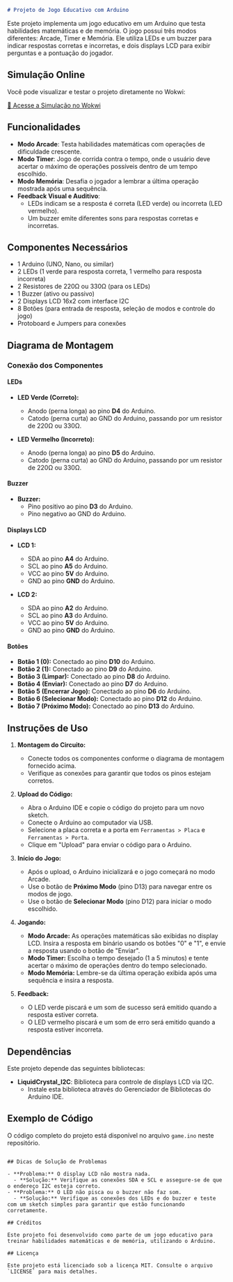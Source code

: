 ```markdown
# Projeto de Jogo Educativo com Arduino
```

Este projeto implementa um jogo educativo em um Arduino que testa habilidades matemáticas e de memória. O jogo possui três modos diferentes: Arcade, Timer e Memória. Ele utiliza LEDs e um buzzer para indicar respostas corretas e incorretas, e dois displays LCD para exibir perguntas e a pontuação do jogador.

## Simulação Online

Você pode visualizar e testar o projeto diretamente no Wokwi:

[🔗 Acesse a Simulação no Wokwi](https://wokwi.com/projects/407576668273449985)


## Funcionalidades

- **Modo Arcade**: Testa habilidades matemáticas com operações de dificuldade crescente.
- **Modo Timer**: Jogo de corrida contra o tempo, onde o usuário deve acertar o máximo de operações possíveis dentro de um tempo escolhido.
- **Modo Memória**: Desafia o jogador a lembrar a última operação mostrada após uma sequência.
- **Feedback Visual e Auditivo**:
  - LEDs indicam se a resposta é correta (LED verde) ou incorreta (LED vermelho).
  - Um buzzer emite diferentes sons para respostas corretas e incorretas.

## Componentes Necessários

- 1 Arduino (UNO, Nano, ou similar)
- 2 LEDs (1 verde para resposta correta, 1 vermelho para resposta incorreta)
- 2 Resistores de 220Ω ou 330Ω (para os LEDs)
- 1 Buzzer (ativo ou passivo)
- 2 Displays LCD 16x2 com interface I2C
- 8 Botões (para entrada de resposta, seleção de modos e controle do jogo)
- Protoboard e Jumpers para conexões

## Diagrama de Montagem

### Conexão dos Componentes

#### LEDs
- **LED Verde (Correto):**
  - Anodo (perna longa) ao pino **D4** do Arduino.
  - Catodo (perna curta) ao GND do Arduino, passando por um resistor de 220Ω ou 330Ω.
  
- **LED Vermelho (Incorreto):**
  - Anodo (perna longa) ao pino **D5** do Arduino.
  - Catodo (perna curta) ao GND do Arduino, passando por um resistor de 220Ω ou 330Ω.

#### Buzzer
- **Buzzer:**
  - Pino positivo ao pino **D3** do Arduino.
  - Pino negativo ao GND do Arduino.

#### Displays LCD
- **LCD 1:**
  - SDA ao pino **A4** do Arduino.
  - SCL ao pino **A5** do Arduino.
  - VCC ao pino **5V** do Arduino.
  - GND ao pino **GND** do Arduino.

- **LCD 2:**
  - SDA ao pino **A2** do Arduino.
  - SCL ao pino **A3** do Arduino.
  - VCC ao pino **5V** do Arduino.
  - GND ao pino **GND** do Arduino.

#### Botões
- **Botão 1 (0):** Conectado ao pino **D10** do Arduino.
- **Botão 2 (1):** Conectado ao pino **D9** do Arduino.
- **Botão 3 (Limpar):** Conectado ao pino **D8** do Arduino.
- **Botão 4 (Enviar):** Conectado ao pino **D7** do Arduino.
- **Botão 5 (Encerrar Jogo):** Conectado ao pino **D6** do Arduino.
- **Botão 6 (Selecionar Modo):** Conectado ao pino **D12** do Arduino.
- **Botão 7 (Próximo Modo):** Conectado ao pino **D13** do Arduino.

## Instruções de Uso

1. **Montagem do Circuito:**
   - Conecte todos os componentes conforme o diagrama de montagem fornecido acima.
   - Verifique as conexões para garantir que todos os pinos estejam corretos.

2. **Upload do Código:**
   - Abra o Arduino IDE e copie o código do projeto para um novo sketch.
   - Conecte o Arduino ao computador via USB.
   - Selecione a placa correta e a porta em `Ferramentas > Placa` e `Ferramentas > Porta`.
   - Clique em "Upload" para enviar o código para o Arduino.

3. **Início do Jogo:**
   - Após o upload, o Arduino inicializará e o jogo começará no modo Arcade.
   - Use o botão de **Próximo Modo** (pino D13) para navegar entre os modos de jogo.
   - Use o botão de **Selecionar Modo** (pino D12) para iniciar o modo escolhido.

4. **Jogando:**
   - **Modo Arcade:** As operações matemáticas são exibidas no display LCD. Insira a resposta em binário usando os botões "0" e "1", e envie a resposta usando o botão de "Enviar".
   - **Modo Timer:** Escolha o tempo desejado (1 a 5 minutos) e tente acertar o máximo de operações dentro do tempo selecionado.
   - **Modo Memória:** Lembre-se da última operação exibida após uma sequência e insira a resposta.

5. **Feedback:**
   - O LED verde piscará e um som de sucesso será emitido quando a resposta estiver correta.
   - O LED vermelho piscará e um som de erro será emitido quando a resposta estiver incorreta.

## Dependências

Este projeto depende das seguintes bibliotecas:

- **LiquidCrystal_I2C**: Biblioteca para controle de displays LCD via I2C.
  - Instale esta biblioteca através do Gerenciador de Bibliotecas do Arduino IDE.
  
## Exemplo de Código

O código completo do projeto está disponível no arquivo `game.ino` neste repositório.

```

## Dicas de Solução de Problemas

- **Problema:** O display LCD não mostra nada.
  - **Solução:** Verifique as conexões SDA e SCL e assegure-se de que o endereço I2C esteja correto.
- **Problema:** O LED não pisca ou o buzzer não faz som.
  - **Solução:** Verifique as conexões dos LEDs e do buzzer e teste com um sketch simples para garantir que estão funcionando corretamente.

## Créditos

Este projeto foi desenvolvido como parte de um jogo educativo para treinar habilidades matemáticas e de memória, utilizando o Arduino.

## Licença

Este projeto está licenciado sob a licença MIT. Consulte o arquivo `LICENSE` para mais detalhes.
```
